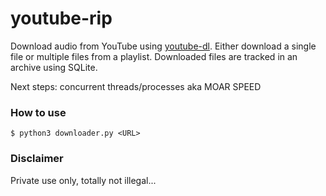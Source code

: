 # youtube-rip

Download audio from YouTube using [youtube-dl](https://github.com/ytdl-org/youtube-dl). Either download a single file or multiple files from a playlist. Downloaded files are tracked in an archive using SQLite.

Next steps: concurrent threads/processes aka MOAR SPEED

### How to use
```
$ python3 downloader.py <URL>
```

### Disclaimer

Private use only, totally not illegal...